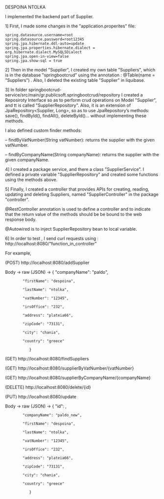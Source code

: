 DESPOINA NTOLKA

I implemented the backend part of Supplier.

1] First, I made some changes in the "application.properites" file:
	
	spring.datasource.username=root
	spring.datasource.password=root12345
	spring.jpa.hibernate.ddl-auto=update
	spring.jpa.properties.hibernate.dialect = org.hibernate.dialect.MySQL5Dialect
	spring.jpa.open-in-view=false
	spring.jpa.show-sql = true 
	
2] Then in the model "Supplier", I created my own table "Suppliers", which is in the database    	"springbootcrud" using the annotation : @Table(name = "Suppliers") . Also, I deleted the     	existing table "Supplier" in liquibase.

3] In folder springbootcrud-service/src/main/gr.publicsoft.springbootcrud/repository I created a Reposiroty Interface so as to perform crud operations on Model "Supplier", and tt is called "SupplierRepository". Also, it is an extension of JpaRepository<Supplier, Long>, so as to use JpaRepository’s methods: save(), findById(), findAll(), deleteById()… without implementing these methods.

I also defined custom finder methods:

– findByVatNumber(String vatNumber): returns the supplier with the given vatNumber.

– findByCompanyName(String companyName): returns the supplier with the given companyName.

4] I created a package service, and there a class "SupplierService". I defined a private variable "SupplierRepository" and created some functions using the methods above. 

5] Finally, I created a controller that provides APIs for creating, reading, updating and deleting Suppliers, named "SupplierController" in the package "controller".

@RestController annotation is used to define a controller and to indicate that the return value of the methods should be be bound to the web response body.

@Autowired is to inject SupplierRepository bean to local variable.

6] In order to test , I send curl requests using : http://localhost:8080/"function_in_controller"

For example,

(POST) http://localhost:8080/addSupplier

Body -> raw (JSON) -> 
		      {
			"companyName": "paldo",
			
			"firstName": "despoina",
			
			"lastName": "ntolka",
			
			"vatNumber": "12345",
			
			"irsOffice": "232",
			
			"address": "plateia66",
			
			"zipCode": "73131",
			
			"city": "chania",
			
			"country": "greece"
			
		       }

(GET) http://localhost:8080/findSuppliers

(GET) http://localhost:8080/supplierByVatNumber/{vatNumber}

(GET) http://localhost:8080/supplierByCompanyName/{companyName}

(DELETE) http://localhost:8080/delete/{id}

(PUT) http://localhost:8080/update

Body -> raw (JSON) -> 
		      {
			"id": ,
			
			"companyName": "paldo_new",
			
			"firstName": "despoina",
			
			"lastName": "ntolka",
			
			"vatNumber": "12345",
			
			"irsOffice": "232",
			
			"address": "plateia66",
			
			"zipCode": "73131",
			
			"city": "chania",
			
			"country": "greece"
			
		       }
